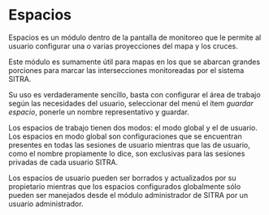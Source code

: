 # Espacios

Espacios es un módulo dentro de la pantalla de monitoreo que le permite al usuario configurar una o varias proyecciones del mapa y los cruces. 

Este módulo es sumamente útil para mapas en los que se abarcan grandes porciones para marcar las intersecciones monitoreadas por el sistema SITRA.

Su uso es verdaderamente sencillo, basta con configurar el área de trabajo según las necesidades del usuario, seleccionar del menú el ítem _guardar espacio_, ponerle un nombre representativo y guardar. 

Los espacios de trabajo tienen dos modos: el modo global y el de usuario. Los espacios en modo global son configuraciones que se encuentran presentes en todas las sesiones de usuario mientras que las de usuario, como el nombre propiamente lo dice, son exclusivas para las sesiones privadas de cada usuario SITRA.

Los espacios de usuario pueden ser borrados y actualizados por su propietario mientras que los espacios configurados globalmente sólo pueden ser manejados desde el módulo administrador de SITRA por un usuario administrador.

